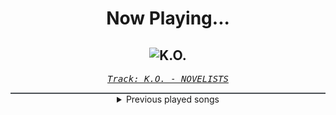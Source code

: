 <div align="center"> 
<h1>Now Playing...</h1>

![K.O.](https://i.scdn.co/image/ab67616d00001e021df9995437380eb670dcc92d)
--
_<samp><a href="https://open.spotify.com/track/3HyemUAWgM28hYtJ5Pq1c6">Track: K.O. - NOVELISTS</a></samp>_

<div style="border: 1px #4B5054 solid"></div>
<details>
  <summary>
    Previous played songs
  </summary>
  <table>
    <thead>
      <tr>
        <th>
          Artist
        </th>
        <th>
          Song
        </th>
        <th>
          Link
        </th>
      </tr>
    </thead>
    <tbody>
      <tr><td>NOVELISTS</td><td>K.O.</td><td><a href="https://open.spotify.com/track/3HyemUAWgM28hYtJ5Pq1c6">https://open.spotify.com/track/3HyemUAWgM28hYtJ5Pq1c6</a></td></tr><tr><td>Arch Enemy</td><td>Blood Dynasty</td><td><a href="https://open.spotify.com/track/6QO8o6bGA3bR056Rsm3bVk">https://open.spotify.com/track/6QO8o6bGA3bR056Rsm3bVk</a></td></tr><tr><td>Anberlin</td><td>A Feel Good Drag</td><td><a href="https://open.spotify.com/track/7EdG65OALAMF3RUrqTJpg1">https://open.spotify.com/track/7EdG65OALAMF3RUrqTJpg1</a></td></tr><tr><td>Anberlin</td><td>Time & Confusion</td><td><a href="https://open.spotify.com/track/6z4EL5x2qXTbq3Uz7fvzYy">https://open.spotify.com/track/6z4EL5x2qXTbq3Uz7fvzYy</a></td></tr><tr><td>NOTHING MORE</td><td>FREEFALL (feat. Chris Daughtry)</td><td><a href="https://open.spotify.com/track/6My8jidGtXHcnqfG03m29x">https://open.spotify.com/track/6My8jidGtXHcnqfG03m29x</a></td></tr><tr><td>coldrain</td><td>INCOMPLETE</td><td><a href="https://open.spotify.com/track/5qmYsAjOo7AVWcVSvQm8Wh">https://open.spotify.com/track/5qmYsAjOo7AVWcVSvQm8Wh</a></td></tr><tr><td>NOTHING MORE</td><td>HOUSE ON SAND (feat. Eric V. of I Prevail)</td><td><a href="https://open.spotify.com/track/1ddiEQNhyB4eCOg6HyKeKY">https://open.spotify.com/track/1ddiEQNhyB4eCOg6HyKeKY</a></td></tr><tr><td>From Fall to Spring</td><td>INCOMPLETE</td><td><a href="https://open.spotify.com/track/0ampO6lT0n4BBgmj0Eo59M">https://open.spotify.com/track/0ampO6lT0n4BBgmj0Eo59M</a></td></tr><tr><td>Imminence</td><td>Come What May - feat. Tim Charles</td><td><a href="https://open.spotify.com/track/6BTgYgcB98yy8NqqtsRKLE">https://open.spotify.com/track/6BTgYgcB98yy8NqqtsRKLE</a></td></tr><tr><td>Whitechapel</td><td>Ex Infernis</td><td><a href="https://open.spotify.com/track/1ry2FEBO0exuFJ8ErSTINH">https://open.spotify.com/track/1ry2FEBO0exuFJ8ErSTINH</a></td></tr><tr><td>A Day To Remember</td><td>LeBron</td><td><a href="https://open.spotify.com/track/1BmLiVA28OYllwhfk7wdnH">https://open.spotify.com/track/1BmLiVA28OYllwhfk7wdnH</a></td></tr><tr><td>The Unguided</td><td>Blood Mare</td><td><a href="https://open.spotify.com/track/5kPiiTCXN8FxQNtrncsgP0">https://open.spotify.com/track/5kPiiTCXN8FxQNtrncsgP0</a></td></tr><tr><td>Adelitas Way</td><td>What if you go?</td><td><a href="https://open.spotify.com/track/6tUGc4WbYtTGTePAeWpoEq">https://open.spotify.com/track/6tUGc4WbYtTGTePAeWpoEq</a></td></tr><tr><td>Dead Rabbitts</td><td>Understand</td><td><a href="https://open.spotify.com/track/2i6SLa5jj18WnmLh9vjeMZ">https://open.spotify.com/track/2i6SLa5jj18WnmLh9vjeMZ</a></td></tr><tr><td>Imminence</td><td>Death by a Thousand Cuts - feat. Lucas Woodland</td><td><a href="https://open.spotify.com/track/3HttRUyVqVZZ8JhJ7AfOmk">https://open.spotify.com/track/3HttRUyVqVZZ8JhJ7AfOmk</a></td></tr><tr><td>izzy reign</td><td>Bird of Prey</td><td><a href="https://open.spotify.com/track/4ayWR87jHMMuOXlTT9nOFa">https://open.spotify.com/track/4ayWR87jHMMuOXlTT9nOFa</a></td></tr><tr><td>Wolves At The Gate</td><td>SYNTHETIC SUN</td><td><a href="https://open.spotify.com/track/52xagLF1l93mNPFQvSDwzx">https://open.spotify.com/track/52xagLF1l93mNPFQvSDwzx</a></td></tr><tr><td>NOTHING MORE</td><td>FREEFALL</td><td><a href="https://open.spotify.com/track/5m9u9TMrICz7PI4zL3gUII">https://open.spotify.com/track/5m9u9TMrICz7PI4zL3gUII</a></td></tr><tr><td>Adelitas Way</td><td>Deja Vu</td><td><a href="https://open.spotify.com/track/2kTFq53XNoqmsamNls2fdu">https://open.spotify.com/track/2kTFq53XNoqmsamNls2fdu</a></td></tr><tr><td>Wolves At The Gate</td><td>PARASITE</td><td><a href="https://open.spotify.com/track/2kJmyyjyJ95VXqsCP4khjo">https://open.spotify.com/track/2kJmyyjyJ95VXqsCP4khjo</a></td></tr>
    </tbody>
  </table>
</details>

</div>
